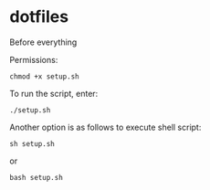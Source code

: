 # dotfiles
Before everything

Permissions:
```terminal
chmod +x setup.sh
```
To run the script, enter:
```terminal
./setup.sh
```

Another option is as follows to execute shell script:
```terminal
sh setup.sh
```
or
```terminal
bash setup.sh
```
